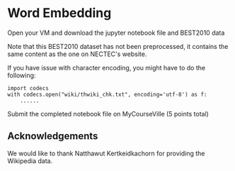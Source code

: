 # Word Embedding

Open your VM and download the jupyter notebook file and BEST2010 data

Note that this BEST2010 dataset has not been preprocessed, it contains the same content as the one on NECTEC's website.


If you have issue with character encoding, you might have to do the following:
```
import codecs
with codecs.open("wiki/thwiki_chk.txt", encoding='utf-8') as f:
	......
```

Submit the completed notebook file on MyCourseVille (5 points total)



## Acknowledgements

We would like to thank Natthawut Kertkeidkachorn for providing the Wikipedia data.

